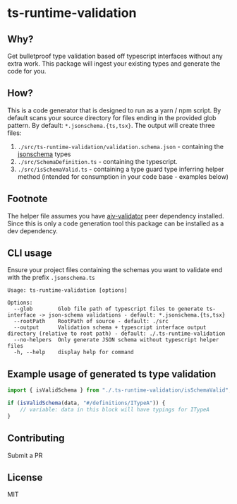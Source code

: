 # ts-runtime-validation

## Why?

Get bulletproof type validation based off typescript interfaces without any extra work. This package will ingest your existing types and generate the code for you.

## How?

This is a code generator that is designed to run as a yarn / npm script. By default scans your source directory for files ending in the provided glob pattern. By default: `*.jsonschema.{ts,tsx}`. The output will create three files:

1. `./src/ts-runtime-validation/validation.schema.json` - containing the [jsonschema](http://json-schema.org/) types
1. `./src/SchemaDefinition.ts` - containing the typescript.
1. `./src/isSchemaValid.ts` - containing a type guard type inferring helper method (intended for consumption in your code base - examples below)

## Footnote

The helper file assumes you have [ajv-validator](https://github.com/ajv-validator/ajv) peer dependency installed. Since this is only a code generation tool this package can be installed as a dev dependency.

## CLI usage

Ensure your project files containing the schemas you want to validate end with the prefix `.jsonschema.ts`

```
Usage: ts-runtime-validation [options]

Options:
  --glob        Glob file path of typescript files to generate ts-interface -> json-schema validations - default: *.jsonschema.{ts,tsx}
  --rootPath    RootPath of source - default: ./src
  --output      Validation schema + typescript interface output directory (relative to root path) - default: ./.ts-runtime-validation
  --no-helpers  Only generate JSON schema without typescript helper files
  -h, --help    display help for command
```

## Example usage of generated ts type validation

```typescript
import { isValidSchema } from "./.ts-runtime-validation/isSchemaValid"; // this is autogenerated by the CLI as a helper file

if (isValidSchema(data, "#/definitions/ITypeA")) {
    // variable: data in this block will have typings for ITypeA
}
```

## Contributing

Submit a PR

## License

MIT
